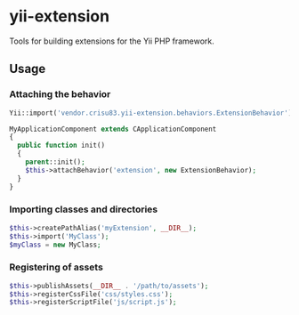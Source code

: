yii-extension
=============

Tools for building extensions for the Yii PHP framework.

## Usage

### Attaching the behavior

```php
Yii::import('vendor.crisu83.yii-extension.behaviors.ExtensionBehavior');

MyApplicationComponent extends CApplicationComponent
{
  public function init() 
  {
    parent::init();
    $this->attachBehavior('extension', new ExtensionBehavior);
  }
}
```

### Importing classes and directories

```php
$this->createPathAlias('myExtension', __DIR__);
$this->import('MyClass');
$myClass = new MyClass;
```

### Registering of assets

```php
$this->publishAssets(__DIR__ . '/path/to/assets');
$this->registerCssFile('css/styles.css');
$this->registerScriptFile('js/script.js');
```
